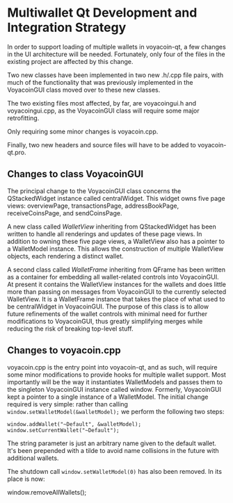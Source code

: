 Multiwallet Qt Development and Integration Strategy
===================================================

In order to support loading of multiple wallets in voyacoin-qt, a few changes in the UI architecture will be needed.
Fortunately, only four of the files in the existing project are affected by this change.

Two new classes have been implemented in two new .h/.cpp file pairs, with much of the functionality that was previously
implemented in the VoyacoinGUI class moved over to these new classes.

The two existing files most affected, by far, are voyacoingui.h and voyacoingui.cpp, as the VoyacoinGUI class will require
some major retrofitting.

Only requiring some minor changes is voyacoin.cpp.

Finally, two new headers and source files will have to be added to voyacoin-qt.pro.

Changes to class VoyacoinGUI
---------------------------
The principal change to the VoyacoinGUI class concerns the QStackedWidget instance called centralWidget.
This widget owns five page views: overviewPage, transactionsPage, addressBookPage, receiveCoinsPage, and sendCoinsPage.

A new class called *WalletView* inheriting from QStackedWidget has been written to handle all renderings and updates of
these page views. In addition to owning these five page views, a WalletView also has a pointer to a WalletModel instance.
This allows the construction of multiple WalletView objects, each rendering a distinct wallet.

A second class called *WalletFrame* inheriting from QFrame has been written as a container for embedding all wallet-related
controls into VoyacoinGUI. At present it contains the WalletView instances for the wallets and does little more than passing on messages
from VoyacoinGUI to the currently selected WalletView. It is a WalletFrame instance
that takes the place of what used to be centralWidget in VoyacoinGUI. The purpose of this class is to allow future
refinements of the wallet controls with minimal need for further modifications to VoyacoinGUI, thus greatly simplifying
merges while reducing the risk of breaking top-level stuff.

Changes to voyacoin.cpp
----------------------
voyacoin.cpp is the entry point into voyacoin-qt, and as such, will require some minor modifications to provide hooks for
multiple wallet support. Most importantly will be the way it instantiates WalletModels and passes them to the
singleton VoyacoinGUI instance called window. Formerly, VoyacoinGUI kept a pointer to a single instance of a WalletModel.
The initial change required is very simple: rather than calling `window.setWalletModel(&walletModel);` we perform the
following two steps:

	window.addWallet("~Default", &walletModel);
	window.setCurrentWallet("~Default");

The string parameter is just an arbitrary name given to the default wallet. It's been prepended with a tilde to avoid name collisions in the future with additional wallets.

The shutdown call `window.setWalletModel(0)` has also been removed. In its place is now:

window.removeAllWallets();
